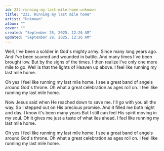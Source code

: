 ```yaml
---
id: 232-running-my-last-mile-home-unknown
title: "232. Running my last mile home"
artist: "Unknown"
album: ""
cover: ""
created: "September 28, 2025, 12:26 AM"
updated: "September 28, 2025, 12:26 AM"
---
```


Well, I've been a soldier in God's mighty army. Since many long years ago. And I've been scarred and wounded in battle. And many times I've been brought low. But by the signs of the times. I then realize I've only one more mile to go. Well is that the lights of Heaven up above. I feel like running my last mile home.

Oh yes I feel like running my last mile home. I see a great band of angels around God's throne. Oh what a great celebration as ages roll on. I feel like running my last mile home.

Now Jesus said when He reached down to save me. I'll go with you all the way. So I stepped out on His precious promise. And it filled me both night and day. I know it's been many years
But I still can feel His spirit moving in my soul. Oh it gives me just a taste of what lies ahead. I feel like running my last mile home.

Oh yes I feel like running my last mile home. I see a great band of angels around God's throne. Oh what a great celebration as ages roll on. I feel like running my last mile home.